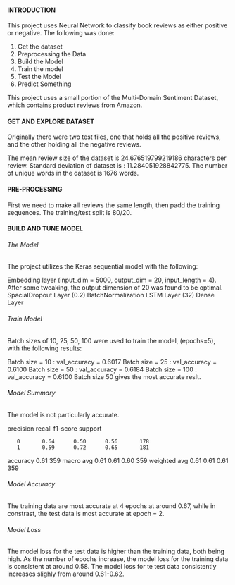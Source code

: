 #### INTRODUCTION
This project uses Neural Network to classify book reviews as either positive or negative. The following was done: 
1. Get the dataset
2. Preprocessing the Data
3. Build the Model
4. Train the model
5. Test the Model
6. Predict Something

This project uses a small portion of the Multi-Domain Sentiment Dataset, which contains product reviews from Amazon. 

#### GET AND EXPLORE DATASET
Originally there were two test files, one that holds all the positive reviews, and the other holding all the negative reviews.

The mean review size of the dataset is 24.676519799219186 characters per review. Standard deviation of dataset is : 11.284051928842775. The number of unique words in the dataset is 1676 words.

#### PRE-PROCESSING
First we need to make all reviews the same length, then padd the training sequences. The training/test split is 80/20.

#### BUILD AND TUNE MODEL
###### The Model
The project utilizes the Keras sequential model with the following:

Embedding layer (input_dim = 5000, output_dim = 20, input_length = 4). After some tweaking, the output dimension of 20 was found to be optimal.
SpacialDropout Layer (0.2)
BatchNormalization
LSTM Layer (32)
Dense Layer
###### Train Model
Batch sizes of 10, 25, 50, 100 were used to train the model, (epochs=5), with the following results:

Batch size = 10 : val_accuracy = 0.6017
Batch size = 25 : val_accuracy = 0.6100
Batch size = 50 : val_accuracy = 0.6184
Batch size = 100 : val_accuracy = 0.6100
Batch size 50 gives the most accurate reslt.

###### Model Summary
The model is not particularly accurate.

precision    recall  f1-score   support

       0       0.64      0.50      0.56       178
       1       0.59      0.72      0.65       181

accuracy                           0.61       359
macro avg      0.61      0.61      0.60       359
weighted avg   0.61      0.61      0.61       359

###### Model Accuracy
The training data are most accurate at 4 epochs at around 0.67, while in constrast, the test data is most accurate at epoch = 2.

###### Model Loss
The model loss for the test data is higher than the training data, both being high. As the number of epochs increase, the model loss for the training data is consistent at around 0.58. The model loss for te test data consistently increases slighly from around 0.61-0.62.

